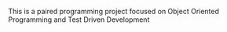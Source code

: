 This is a paired programming project focused on Object Oriented Programming and Test Driven Development
